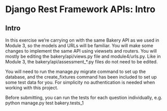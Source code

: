 # Django Rest Framework APIs: Intro

## Intro
In this exercise we’re carrying on with the same Bakery API as we used in Module 3, so the models and URLs will be familiar. You will make some changes to implement the same API using viewsets and routers. You will mostly be editing the bakery/api/views.py file and module4/urls.py. Like in Module 3, the bakery/api/assessment_*.py files do not need to be edited.

You will need to run the manage.py migrate command to set up the database, and the create_fixtures command has been included to set up some test data for you. For simplicity no authentication is needed when working with this project.

Before submitting, you can run the tests for each question individually, e.g. python manage.py test bakery.tests_1